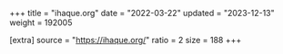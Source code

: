 +++
title = "ihaque.org"
date = "2022-03-22"
updated = "2023-12-13"
weight = 192005

[extra]
source = "https://ihaque.org/"
ratio = 2
size = 188
+++
